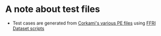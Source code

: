 # A note about test files

- Test cases are generated from [Corkami's various PE files](https://github.com/corkami/pocs/tree/master/PE) using [FFRI Dataset scripts](https://github.com/FFRI/ffridataset-scripts/releases/tag/v2020.1)
